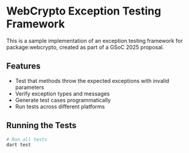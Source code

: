 # WebCrypto Exception Testing Framework

This is a sample implementation of an exception testing framework for package:webcrypto,
created as part of a GSoC 2025 proposal.

## Features

- Test that methods throw the expected exceptions with invalid parameters
- Verify exception types and messages
- Generate test cases programmatically
- Run tests across different platforms

## Running the Tests

```bash
# Run all tests
dart test